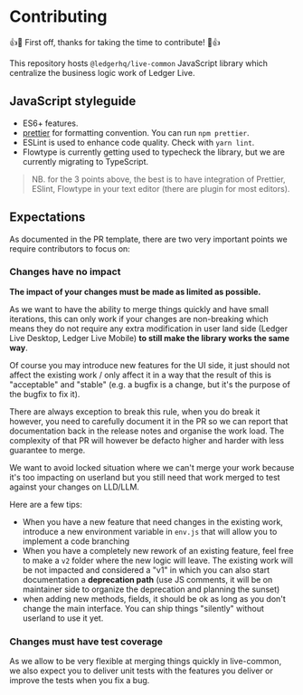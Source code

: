 # Contributing

:+1::tada: First off, thanks for taking the time to contribute! :tada::+1:

This repository hosts `@ledgerhq/live-common` JavaScript library which centralize the business logic work of Ledger Live.

## JavaScript styleguide

* ES6+ features.
* [prettier](https://prettier.io/) for formatting convention. You can run `npm prettier`.
* ESLint is used to enhance code quality. Check with `yarn lint`.
* Flowtype is currently getting used to typecheck the library, but we are currently migrating to TypeScript.

> NB. for the 3 points above, the best is to have integration of Prettier,
> ESlint, Flowtype in your text editor (there are plugin for most editors).

## Expectations

As documented in the PR template, there are two very important points we require contributors to focus on:

### Changes have no impact

**The impact of your changes must be made as limited as possible.**

As we want to have the ability to merge things quickly and have small iterations, this can only work if your changes are non-breaking which means they do not require any extra modification in user land side (Ledger Live Desktop, Ledger Live Mobile) **to still make the library works the same way**.

Of course you may introduce new features for the UI side, it just should not affect the existing work / only affect it in a way that the result of this is "acceptable" and "stable" (e.g. a bugfix is a change, but it's the purpose of the bugfix to fix it).

There are always exception to break this rule, when you do break it however, you need to carefully document it in the PR so we can report that documentation back in the release notes and organise the work load. The complexity of that PR will however be defacto higher and harder with less guarantee to merge.

We want to avoid locked situation where we can't merge your work because it's too impacting on userland but you still need that work merged to test against your changes on LLD/LLM.

Here are a few tips:

- When you have a new feature that need changes in the existing work, introduce a new environment variable in `env.js` that will allow you to implement a code branching
- When you have a completely new rework of an existing feature, feel free to make a `v2` folder where the new logic will leave. The existing work will be not impacted and considered a "v1" in which you can also start documentation a **deprecation path** (use JS comments, it will be on maintainer side to organize the deprecation and planning the sunset)
- when adding new methods, fields, it should be ok as long as you don't change the main interface. You can ship things "silently" without userland to use it yet.

### Changes must have test coverage

As we allow to be very flexible at merging things quickly in live-common, we also expect you to deliver unit tests with the features you deliver or improve the tests when you fix a bug.
